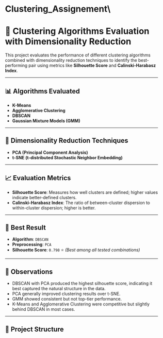 # Clustering_Assignement\
# 🧠 Clustering Algorithms Evaluation with Dimensionality Reduction

This project evaluates the performance of different clustering algorithms combined with dimensionality reduction techniques to identify the best-performing pair using metrics like **Silhouette Score** and **Calinski-Harabasz Index**.

---

## 📊 Algorithms Evaluated

- **K-Means**
- **Agglomerative Clustering**
- **DBSCAN**
- **Gaussian Mixture Models (GMM)**

---

## 🧮 Dimensionality Reduction Techniques

- **PCA (Principal Component Analysis)**
- **t-SNE (t-distributed Stochastic Neighbor Embedding)**

---

## 📈 Evaluation Metrics

- **Silhouette Score**: Measures how well clusters are defined; higher values indicate better-defined clusters.
- **Calinski-Harabasz Index**: The ratio of between-cluster dispersion to within-cluster dispersion; higher is better.

---

## 🥇 Best Result

- **Algorithm**: `DBSCAN`
- **Preprocessing**: `PCA`
- **Silhouette Score**: `0.798` ⭐️ *(Best among all tested combinations)*

---

## 📌 Observations

- DBSCAN with PCA produced the highest silhouette score, indicating it best captured the natural structure in the data.
- PCA generally improved clustering results over t-SNE.
- GMM showed consistent but not top-tier performance.
- K-Means and Agglomerative Clustering were competitive but slightly behind DBSCAN in most cases.

---

## 📁 Project Structure


